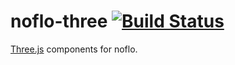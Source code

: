 # noflo-three [![Build Status](https://api.travis-ci.org/oliverhruby/noflo-three.png?branch=master)](http://travis-ci.org/oliverhruby/noflo-three)

[Three.js](http://threejs.org) components for noflo.
